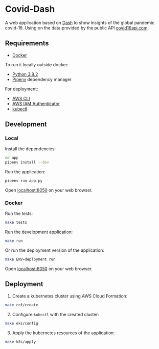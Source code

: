 # Covid-Dash

A web application based on [Dash](https://github.com/plotly/dash) to show insights of the global pandemic covid-19.
Using on the data provided by the public API [covid19api.com](https://documenter.getpostman.com/view/10808728/SzS8rjbc?version=latest).

## Requirements

- [Docker](https://docs.docker.com/get-docker/)

To run it locally outside docker:

- [Python 3.8.2](https://www.python.org/downloads/)
- [Pipenv](https://github.com/pypa/pipenv) dependency manager

For deployment:

- [AWS CLI](https://aws.amazon.com/cli/)
- [AWS IAM Authenticator](https://docs.aws.amazon.com/eks/latest/userguide/install-aws-iam-authenticator.html)
- [kubectl](https://kubernetes.io/docs/tasks/tools/install-kubectl/)

## Development

### Local

Install the dependencies:

```sh
cd app
pipenv install --dev
```

Run the application:

```sh
pipenv run app.py
```

Open [localhost:8050](http://localhost:8050) on your web browser.

### Docker

Run the tests:

```sh
make tests
```

Run the development application:

```sh
make run
```

Or run the deployment version of the application:

```sh
make ENV=deployment run
```

Open [localhost:8050](http://localhost:8050) on your web browser.

## Deployment

1. Create a kubernetes cluster using AWS Cloud Formation:

```sh
make cnf/create
```

2. Configure `kubectl` with the created cluster:

```sh
make eks/config
```

3. Apply the kubernetes resources of the application:

```sh
make k8s/apply
```
